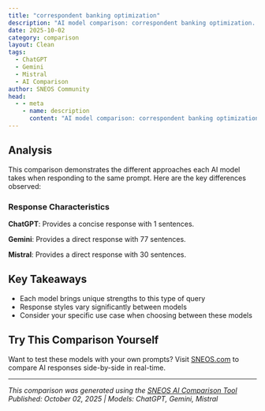 ```yaml
---
title: "correspondent banking optimization"
description: "AI model comparison: correspondent banking optimization..."
date: 2025-10-02
category: comparison
layout: Clean
tags:
  - ChatGPT
  - Gemini
  - Mistral
  - AI Comparison
author: SNEOS Community
head:
  - - meta
    - name: description
      content: "AI model comparison: correspondent banking optimization..."
---
```


<ChatComparison
  title="correspondent banking optimization"
  prompt="correspondent banking optimization"
  :responses='{"ChatGPT": "Correspondent banking optimization involves improving the efficiency and effectiveness of the relationships and transactions between banks that correspond on behalf of their clients, especially in international finance. Here are some strategies and considerations for optimizing correspondent banking:\n\n### 1. Technology Integration\n- **Blockchain and Distributed Ledger Technology (DLT)**: Utilizing blockchain can enhance the transparency, speed, and security of cross-border transactions.\n- **API Connectivity**: Implementing APIs can streamline communication between banks and improve transaction processing times.\n\n### 2. Risk Management\n- **KYC and AML Compliance**: Optimizing the Know Your Customer (KYC) and Anti-Money Laundering (AML) processes can reduce the risk of fraud and regulatory penalties. Using advanced analytics and automated solutions can help.\n- **Transaction Monitoring**: Implementing real-time monitoring systems can help identify suspicious transactions more promptly.\n\n### 3. Cost Reduction\n- **Fees and Charges**: Reviewing and negotiating fees with correspondent banks can lead to lower costs. Utilizing a well-chosen network of correspondents can reduce transaction fees.\n- **Shared Services**: Banks can collaborate to share infrastructure, reducing costs related to technology and compliance.\n\n### 4. Network Management\n- **Diversification of Correspondents**: Reducing reliance on a limited number of correspondent banks can enhance resilience and provide better service options.\n- **Due Diligence**: Regular assessment of correspondent relationships to ensure they meet service requirements and compliance standards.\n\n### 5. Customer Experience\n- **Enhanced Payment Options**: Providing customers with more payment options (real-time payments, mobile transactions) can improve satisfaction and loyalty.\n- **Transparent Tracking**: Offering customers the ability to track their payments in real time adds value and trust.\n\n### 6. Regulatory Compliance\n- **Staying Updated**: Keeping abreast of changing regulations and ensuring compliance can avoid fines and interruptions in service.\n- **Training and Awareness**: Regular training for staff on regulatory requirements can ensure that compliance is prioritized.\n\n### 7. Data Analytics\n- **Performance Metrics**: Use analytics to measure the performance of correspondent banking relationships. Key metrics might include transaction speed, error rates, and compliance breaches.\n- **Market Insights**: Leverage analytics to understand market trends and adjust strategies accordingly.\n\n### 8. Strategic Partnerships\n- **Alliances with Fintechs**: Partnering with fintech companies can bring innovative solutions and enhance service offerings.\n- **Regional Competitors**: Establishing partnerships with regional banks can help in accessing new markets and reducing costs.\n\n### 9. Continuous Improvement\n- **Feedback Loops**: Establishing a system for gathering feedback from both internal stakeholders and external clients can help in continuously refining processes.\n- **Process Automation**: Automating repetitive tasks can free up resources and improve overall efficiency.\n\n### Conclusion\nCorrespondent banking optimization requires a multifaceted approach that includes technological innovation, compliance, risk management, and a focus on customer experience. By streamlining processes and creating strategic partnerships, banks can enhance their correspondent banking operations, reduce costs, and improve service delivery.", "Gemini": "Correspondent banking optimization is a complex topic with multiple facets. It essentially involves streamlining and improving the efficiency, cost-effectiveness, and risk management of the relationships between banks where one bank (the correspondent bank) provides services to another bank (the respondent bank). Here\u0027s a breakdown of key areas and strategies for optimization:\n\n**1. Network Optimization:**\n\n* **Rationalization:** Assess your network. Do you have too many correspondent banks covering the same geographic areas or services? Reduce the number of relationships to focus on strategic partners. This simplification can lead to volume discounts and improved communication. Analyze transaction volumes, profitability, service quality, and risk profiles of each correspondent.\n* **Strategic Partnerships:** Build deeper relationships with a smaller number of strategically chosen correspondents. Negotiate favorable terms, develop service level agreements (SLAs), and establish dedicated points of contact.\n* **Geographic Coverage:** Ensure your correspondent network provides adequate coverage for your desired markets and currencies. Fill gaps and eliminate redundancies. Consider regional specialization.\n* **Service Specialization:** Some correspondent banks excel in specific services or industries. Focus your relationships accordingly. For example, one correspondent might be stronger in trade finance, while another is better for payments in a particular region.\n* **Alternative Network Models:** Explore options beyond traditional bilateral relationships. Consider joining networks or platforms that offer aggregated correspondent banking services.\n\n**2. Process Optimization:**\n\n* **Straight-Through Processing (STP):** Maximize STP rates for payments. Implement systems that minimize manual intervention and errors. Use standardized messaging formats like SWIFT MT and increasingly MX.\n* **Automation:** Automate repetitive tasks such as KYC/AML checks, transaction monitoring, and reporting. Use Robotic Process Automation (RPA) to streamline workflows.\n* **Real-Time Visibility:** Implement systems that provide real-time visibility into transaction status, balances, and fees. This allows for faster reconciliation and improved decision-making.\n* **Digitalization:** Embrace digital technologies such as APIs, blockchain, and cloud computing to improve efficiency and reduce costs. Explore digital correspondent banking platforms.\n* **Centralized Data Management:** Establish a centralized repository for all correspondent banking data, including KYC/AML information, transaction history, and risk assessments. This facilitates better analysis and reporting.\n* **SWIFT gpi (Global Payments Innovation):** Implement SWIFT gpi to improve the speed, transparency, and traceability of cross-border payments. gpi allows for real-time tracking of payments and reduced settlement times.\n\n**3. Cost Optimization:**\n\n* **Negotiation:** Negotiate fees and charges with your correspondent banks. Benchmark against industry standards to ensure you are getting competitive rates. Consolidate volume to gain negotiating leverage.\n* **Fee Transparency:** Ensure you have complete transparency on all fees and charges associated with correspondent banking services. Eliminate hidden fees and unexpected costs.\n* **FX Management:** Optimize your foreign exchange (FX) management strategy. Explore options for hedging FX risk and minimizing FX conversion costs.\n* **Reduced Manual Processing:** Automation and STP reduce the need for manual intervention, lowering labor costs.\n* **Consolidated Reporting:** Automated reporting reduces the effort required to generate reports for internal and external stakeholders.\n\n**4. Risk Management Optimization:**\n\n* **Enhanced Due Diligence (EDD):** Conduct thorough EDD on your correspondent banks, especially those in high-risk jurisdictions. Regularly update your due diligence information.\n* **KYC/AML Compliance:** Ensure your correspondent banks have robust KYC/AML programs in place. Conduct regular audits and assessments to verify compliance. Leverage technology for automated KYC/AML screening.\n* **Transaction Monitoring:** Implement robust transaction monitoring systems to detect and prevent money laundering, terrorist financing, and other illicit activities. Use AI and machine learning to improve the effectiveness of your monitoring.\n* **Sanctions Screening:** Implement effective sanctions screening processes to ensure compliance with all applicable sanctions regulations. Use updated sanctions lists and screening technologies.\n* **Risk-Based Approach:** Adopt a risk-based approach to correspondent banking, focusing your resources on the highest-risk relationships and transactions.\n* **Cybersecurity:** Address cybersecurity risks. Ensure both you and your correspondent banks have robust cybersecurity controls in place to protect against cyberattacks.\n* **Regular Audits:** Conduct regular audits of your correspondent banking relationships to identify and address any potential risks or compliance gaps.\n\n**5. Technology and Innovation:**\n\n* **Cloud Computing:** Migrate correspondent banking applications to the cloud for improved scalability, flexibility, and cost efficiency.\n* **APIs (Application Programming Interfaces):** Use APIs to integrate your systems with those of your correspondent banks, enabling real-time data exchange and automated processes.\n* **Blockchain:** Explore the potential of blockchain technology to improve the speed, security, and transparency of cross-border payments. Consider using blockchain-based platforms for correspondent banking.\n* **AI and Machine Learning:** Utilize AI and machine learning to automate tasks, improve risk management, and enhance customer service.\n* **Data Analytics:** Leverage data analytics to gain insights into your correspondent banking relationships, identify trends, and optimize your network.\n\n**6. Regulatory Compliance:**\n\n* **Stay Informed:** Keep abreast of all relevant regulatory changes and ensure your correspondent banking program is compliant with all applicable laws and regulations.\n* **AML Regulations:** Adhere strictly to Anti-Money Laundering (AML) regulations, including Know Your Customer (KYC) requirements, transaction monitoring, and suspicious activity reporting.\n* **Sanctions Compliance:** Comply with all applicable sanctions regulations.\n* **Regulatory Reporting:** Ensure timely and accurate regulatory reporting.\n* **Internal Controls:** Establish robust internal controls to ensure compliance with all applicable regulations.\n\n**Key Considerations:**\n\n* **Strategic Alignment:** Ensure your correspondent banking strategy is aligned with your overall business objectives.\n* **Cultural Differences:** Be aware of cultural differences when dealing with correspondent banks in different countries.\n* **Communication:** Maintain open and effective communication with your correspondent banks.\n* **Performance Measurement:** Track key performance indicators (KPIs) to measure the effectiveness of your correspondent banking program.\n* **Flexibility:** Be prepared to adapt your correspondent banking strategy as needed to respond to changing market conditions and regulatory requirements.\n\nBy focusing on these areas, financial institutions can optimize their correspondent banking relationships, reduce costs, improve efficiency, and mitigate risks. The specific strategies that are most relevant will depend on the individual circumstances of the bank. Regular reviews and continuous improvement are essential for ongoing optimization.\n", "Mistral": "Correspondent banking optimization involves improving the efficiency, cost-effectiveness, and risk management of correspondent banking relationships. Here are some strategies to optimize correspondent banking:\n\n1. **Rationalize Correspondent Relationships:**\n - Review and reduce the number of correspondent banks to focus on key, high-value relationships.\n - Consolidate activities with preferred partners to leverage economies of scale.\n\n2. **Diversify Correspondent Network:**\n - Maintain a balanced mix of global, regional, and local correspondent banks to spread risk and enhance reach.\n - Consider working with non-bank financial institutions and FinTechs for specific services.\n\n3. **Centralize Operations:**\n - Centralize correspondent banking operations, such as cash management, liquidity management, and payments, to improve efficiency and visibility.\n - Establish a shared service center or use a banking platform to manage transactions and interactions with correspondents.\n\n4. **Digitize Processes:**\n - Implement digital solutions, such as APIs and blockchain, to streamline processes, reduce costs, and enhance security.\n - Adopt industry standards like ISO 20022 for messaging to improve interoperability and straight-through processing (STP).\n\n5. **Optimize Nostro/Vostro Management:**\n - Actively manage nostro (our money with them) and vostro (their money with us) accounts to minimize costs and maximize returns.\n - Consider opening nostro accounts in alternative currencies to reduce FX costs and settlement risks.\n\n6. **Enhance Risk Management:**\n - Strengthen Know Your Customer (KYC) and Anti-Money Laundering (AML) procedures to mitigate risks.\n - Regularly review and update risk assessments, due diligence processes, and sanctions screening procedures.\n\n7. **Improve Communication and Collaboration:**\n - Foster open and regular communication with correspondent banks to build trust and understanding.\n - Collaborate on initiatives to improve services, reduce costs, and enhance risk management.\n\n8. **Monitor and Review Performance:**\n - Establish key performance indicators (KPIs) to measure the efficiency and effectiveness of correspondent banking relationships.\n - Regularly review and analyze performance data to identify opportunities for improvement and optimization.\n\n9. **Stay Informed about Industry Trends and Regulations:**\n - Keep up-to-date with developments in the correspondent banking industry, such as new technologies, market trends, and regulatory changes.\n - Adapt optimization strategies to respond to evolving industry dynamics and regulatory requirements.\n\n10. **Training and Expertise:**\n - Invest in training and expertise for staff involved in correspondent banking to ensure they have the skills and knowledge needed to optimize relationships effectively."}' 
  published-date="10:57"
/>

## Analysis

This comparison demonstrates the different approaches each AI model takes when responding to the same prompt. Here are the key differences observed:

### Response Characteristics

**ChatGPT**: Provides a concise response with 1 sentences. 

**Gemini**: Provides a direct response with 77 sentences. 

**Mistral**: Provides a direct response with 30 sentences. 

## Key Takeaways

- Each model brings unique strengths to this type of query
- Response styles vary significantly between models
- Consider your specific use case when choosing between these models

## Try This Comparison Yourself

Want to test these models with your own prompts? Visit [SNEOS.com](https://sneos.com) to compare AI responses side-by-side in real-time.

---

*This comparison was generated using the [SNEOS AI Comparison Tool](https://sneos.com)*
*Published: October 02, 2025 | Models: ChatGPT, Gemini, Mistral*
